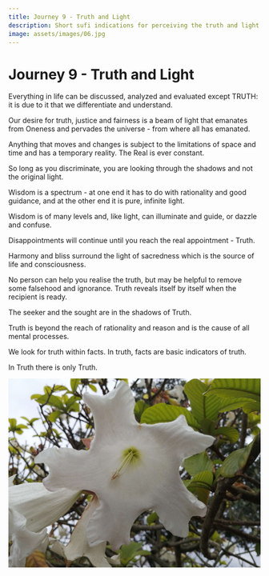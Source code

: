 ```yaml
---
title: Journey 9 - Truth and Light
description: Short sufi indications for perceiving the truth and light at every instant of this life
image: assets/images/06.jpg
---
```


# Journey 9 - Truth and Light

<div class="aphorism-text">

Everything in life can be discussed, analyzed and evaluated except TRUTH: it is due to it that we differentiate and understand.

<div class="div"></div>

Our desire for truth, justice and fairness is a beam of light that emanates from Oneness and pervades the universe - from where all has emanated.  

<div class="div"></div>

Anything that moves and changes is subject to the limitations of space and time and has a temporary reality. The Real is ever constant.  

<div class="div"></div>

So long as you discriminate, you are looking through the shadows and not the original light.  

<div class="div"></div>

Wisdom is a spectrum - at one end it has to do with rationality and good guidance, and at the other end it is pure, infinite light.  

<div class="div"></div>

Wisdom is of many levels and, like light, can illuminate and guide, or dazzle and confuse.   

<div class="div"></div>

Disappointments will continue until you reach the real appointment - Truth.

<div class="div"></div>

Harmony and bliss surround the light of sacredness which is the source of life and consciousness.

<div class="div"></div>

No person can help you realise the truth, but may be helpful to remove some falsehood and ignorance. Truth reveals itself by itself when the recipient is ready.

<div class="div"></div>

The seeker and the sought are in the shadows of Truth.

<div class="div"></div>

Truth is beyond the reach of rationality and reason and is the cause of all mental processes. 

<div class="div"></div>

We look for truth within facts. In truth, facts are basic indicators of truth.

<div class="div"></div>

In Truth there is only Truth.

<div class="div"></div>

</div>

![](../../assets/images/06.jpg)